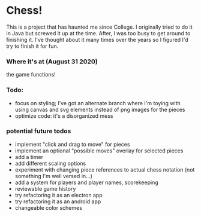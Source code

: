 # Chess!
This is a project that has haunted me since College. I originally tried to do it in Java but screwed it up at the time. After, I was too busy to get around to finishing it. I've thought about it many times over the years so I figured I'd try to finish it for fun.

### Where it's at (August 31 2020)
the game functions! 

### Todo:
* focus on styling; I've got an alternate branch where I'm toying with using canvas and svg elements instead of png images for the pieces
* optimize code: it's a disorganized mess

### potential future todos
* implement "click and drag to move" for pieces
* implement an optional "possible moves" overlay for selected pieces
* add a timer
* add different scaling options
* experiment with changing piece references to actual chess notation (not something I'm well versed in...)
* add a system for players and player names, scorekeeping
* reviewable game history
* try refactoring it as an electron app
* try refactoring it as an android app
* changeable color schemes
